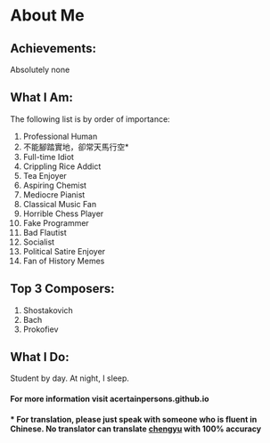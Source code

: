 # About Me


## Achievements:
Absolutely none

## What I Am:
The following list is by order of importance:
<ol>
  <li>Professional Human</li>
  <li>不能腳踏實地，卻常天馬行空*</li>
  <li>Full-time Idiot</li>
  <li>Crippling Rice Addict</li>
  <li>Tea Enjoyer</li>
  <li>Aspiring Chemist</li>
  <li>Mediocre Pianist</li>
  <li>Classical Music Fan</li>
  <li>Horrible Chess Player</li>
  <li>Fake Programmer</li>
  <li>Bad Flautist</li>
  <li>Socialist</li>
  <li>Political Satire Enjoyer</li>
  <li>Fan of History Memes</li>
</ol>

## Top 3 Composers:
<ol>
  <li>Shostakovich</li>
  <li>Bach</li>
  <li>Prokofiev</li>
</ol>

## What I Do:
Student by day. At night, I sleep.

#### For more information visit acertainpersons.github.io
#### * For translation, please just speak with someone who is fluent in Chinese. No translator can translate <a href="https://en.wikipedia.org/wiki/Chengyu">chengyu</a> with 100% accuracy
